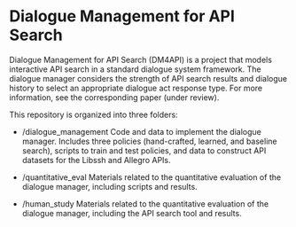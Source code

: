 Dialogue Management for API Search
==========

Dialogue Management for API Search (DM4API) is a project that models interactive API search in a standard dialogue system framework. The dialogue manager considers the strength of API search results and dialogue history to select an appropriate dialogue act response type. For more information, see the corresponding paper (under review).

This repository is organized into three folders:

* /dialogue_management
Code and data to implement the dialogue manager. Includes three policies (hand-crafted, learned, and baseline search), scripts to train and test policies, and data to construct API datasets for the Libssh and Allegro APIs. 

* /quantitative_eval
Materials related to the quantitative evaluation of the dialogue manager, including scripts and results.

* /human_study
Materials related to the quantitative evaluation of the dialogue manager, including the API search tool and results.
